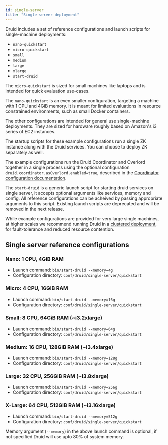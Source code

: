 ```yaml
---
id: single-server
title: "Single server deployment"
---
```


<!--
  ~ Licensed to the Apache Software Foundation (ASF) under one
  ~ or more contributor license agreements.  See the NOTICE file
  ~ distributed with this work for additional information
  ~ regarding copyright ownership.  The ASF licenses this file
  ~ to you under the Apache License, Version 2.0 (the
  ~ "License"); you may not use this file except in compliance
  ~ with the License.  You may obtain a copy of the License at
  ~
  ~   http://www.apache.org/licenses/LICENSE-2.0
  ~
  ~ Unless required by applicable law or agreed to in writing,
  ~ software distributed under the License is distributed on an
  ~ "AS IS" BASIS, WITHOUT WARRANTIES OR CONDITIONS OF ANY
  ~ KIND, either express or implied.  See the License for the
  ~ specific language governing permissions and limitations
  ~ under the License.
  -->


Druid includes a set of reference configurations and launch scripts for single-machine deployments:

- `nano-quickstart`
- `micro-quickstart`
- `small`
- `medium`
- `large`
- `xlarge`
- `start-druid`

The `micro-quickstart` is sized for small machines like laptops and is intended for quick evaluation use-cases.

The `nano-quickstart` is an even smaller configuration, targeting a machine with 1 CPU and 4GiB memory. It is meant for limited evaluations in resource constrained environments, such as small Docker containers.

The other configurations are intended for general use single-machine deployments. They are sized for hardware roughly based on Amazon's i3 series of EC2 instances.

The startup scripts for these example configurations run a single ZK instance along with the Druid services. You can choose to deploy ZK separately as well.

The example configurations run the Druid Coordinator and Overlord together in a single process using the optional configuration `druid.coordinator.asOverlord.enabled=true`, described in the [Coordinator configuration documentation](../configuration/index.md#coordinator-operation).

The `start-druid` is a generic launch script for starting druid services on single server, it accepts optional arguments like services, memory and config.
All reference configurations can be acheived by passing appropriate arguments to this script.
Existing launch scripts are deprecated and will be removed in the next release. 


While example configurations are provided for very large single machines, at higher scales we recommend running Druid in a [clustered deployment](../tutorials/cluster.md), for fault-tolerance and reduced resource contention.

## Single server reference configurations

### Nano: 1 CPU, 4GiB RAM

- Launch command: `bin/start-druid --memory=4g`
- Configuration directory: `conf/druid/single-server/quickstart`

### Micro: 4 CPU, 16GiB RAM

- Launch command: `bin/start-druid --memory=16g`
- Configuration directory: `conf/druid/single-server/quickstart`

### Small: 8 CPU, 64GiB RAM (~i3.2xlarge)

- Launch command: `bin/start-druid --memory=64g`
- Configuration directory: `conf/druid/single-server/quickstart`

### Medium: 16 CPU, 128GiB RAM (~i3.4xlarge)

- Launch command: `bin/start-druid --memory=128g`
- Configuration directory: `conf/druid/single-server/quickstart`

### Large: 32 CPU, 256GiB RAM (~i3.8xlarge)

- Launch command: `bin/start-druid --memory=256g`
- Configuration directory: `conf/druid/single-server/quickstart`

### X-Large: 64 CPU, 512GiB RAM (~i3.16xlarge)

- Launch command: `bin/start-druid --memory=512g`
- Configuration directory: `conf/druid/single-server/quickstart`

Memory argument (`--memory`) in the above launch command is optional, if not specified Druid will use upto 80% of system memory.
